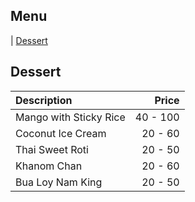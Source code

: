 ## Menu

| [Dessert](#dessert)

## Dessert

| Description            |    Price |
| :--------------------- | -------: |
| Mango with Sticky Rice | 40 - 100 |
| Coconut Ice Cream      |  20 - 60 |
| Thai Sweet Roti        |  20 - 50 |
| Khanom Chan            |  20 - 60 |
| Bua Loy Nam King       |  20 - 50 |
